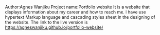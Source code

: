 Author:Agnes Wanjiku
Project name:Portfolio website
It is a website that displays information about my career and how to reach me.
I have use hypertext Markup language and cascading styles sheet in the designing of the website.
The link to the live version is https://agneswanjiku.github.io/portfolio-website/
